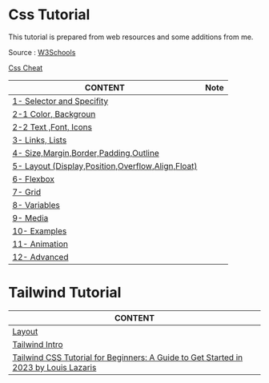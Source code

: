 # Css Tutorial

This tutorial is prepared from web resources and some additions from me.

Source : [W3Schools]()

[Css Cheat](./css-cheat.md)

CONTENT | Note |
--- | --- |
[1- Selector and Specifity](./css-intro-01-Selector-Specifity.md) |
[2-1 Color, Backgroun](./css-intro-02-1-Color.md) |
[2-2 Text ,Font, Icons](./css-intro-02-2-Text.md) |
[3- Links, Lists ](./css-intro-03-Links-Lists-Icons.md) |
[4- Size,Margin,Border,Padding,Outline](./css-intro-04-Size.md) |
[5- Layout (Display,Position,Overflow,Align,Float)](./css-intro-05-Layout.md) |
[6- Flexbox](./css-intro-06-Flexbox.md) |
[7- Grid](./css-intro-07-Grid.md) |
[8- Variables](./css-intro-08-Variables.md) |
[9- Media](./css-intro-09-media.md) |
[10- Examples](./css-intro-10-Examples.md) |
[11- Animation](./css-intro-11-Animation.md) |
[12- Advanced](./css-intro-12-Advanced.md) |

# Tailwind Tutorial

CONTENT |
--- |
[Layout](./tw-layout.md) |
[Tailwind Intro](./tailwind-intro.md) |
[Tailwind CSS Tutorial for Beginners: A Guide to Get Started in 2023 by Louis Lazaris](./tailwind-article1.md) |
